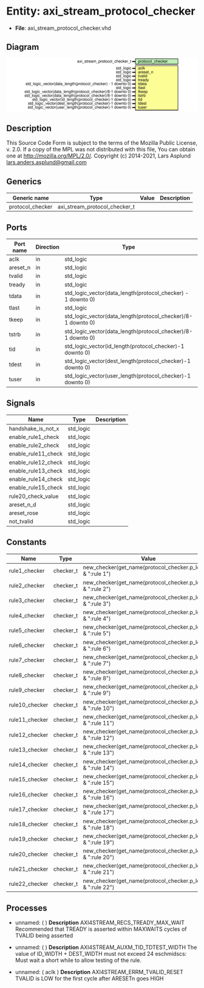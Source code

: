 # Entity: axi_stream_protocol_checker

- **File**: axi_stream_protocol_checker.vhd
## Diagram

![Diagram](axi_stream_protocol_checker.svg "Diagram")
## Description

This Source Code Form is subject to the terms of the Mozilla Public
License, v. 2.0. If a copy of the MPL was not distributed with this file,
You can obtain one at http://mozilla.org/MPL/2.0/.
Copyright (c) 2014-2021, Lars Asplund lars.anders.asplund@gmail.com
## Generics

| Generic name     | Type                          | Value | Description |
| ---------------- | ----------------------------- | ----- | ----------- |
| protocol_checker | axi_stream_protocol_checker_t |       |             |
## Ports

| Port name | Direction | Type                                                         | Description |
| --------- | --------- | ------------------------------------------------------------ | ----------- |
| aclk      | in        | std_logic                                                    |             |
| areset_n  | in        | std_logic                                                    |             |
| tvalid    | in        | std_logic                                                    |             |
| tready    | in        | std_logic                                                    |             |
| tdata     | in        | std_logic_vector(data_length(protocol_checker) - 1 downto 0) |             |
| tlast     | in        | std_logic                                                    |             |
| tkeep     | in        | std_logic_vector(data_length(protocol_checker)/8-1 downto 0) |             |
| tstrb     | in        | std_logic_vector(data_length(protocol_checker)/8-1 downto 0) |             |
| tid       | in        | std_logic_vector(id_length(protocol_checker)-1 downto 0)     |             |
| tdest     | in        | std_logic_vector(dest_length(protocol_checker)-1 downto 0)   |             |
| tuser     | in        | std_logic_vector(user_length(protocol_checker)-1 downto 0)   |             |
## Signals

| Name                | Type      | Description |
| ------------------- | --------- | ----------- |
| handshake_is_not_x  | std_logic |             |
| enable_rule1_check  | std_logic |             |
| enable_rule2_check  | std_logic |             |
| enable_rule11_check | std_logic |             |
| enable_rule12_check | std_logic |             |
| enable_rule13_check | std_logic |             |
| enable_rule14_check | std_logic |             |
| enable_rule15_check | std_logic |             |
| rule20_check_value  | std_logic |             |
| areset_n_d          | std_logic |             |
| areset_rose         | std_logic |             |
| not_tvalid          | std_logic |             |
## Constants

| Name           | Type      | Value                                                          | Description |
| -------------- | --------- | -------------------------------------------------------------- | ----------- |
| rule1_checker  | checker_t |  new_checker(get_name(protocol_checker.p_logger) & ":rule 1")  |             |
| rule2_checker  | checker_t |  new_checker(get_name(protocol_checker.p_logger) & ":rule 2")  |             |
| rule3_checker  | checker_t |  new_checker(get_name(protocol_checker.p_logger) & ":rule 3")  |             |
| rule4_checker  | checker_t |  new_checker(get_name(protocol_checker.p_logger) & ":rule 4")  |             |
| rule5_checker  | checker_t |  new_checker(get_name(protocol_checker.p_logger) & ":rule 5")  |             |
| rule6_checker  | checker_t |  new_checker(get_name(protocol_checker.p_logger) & ":rule 6")  |             |
| rule7_checker  | checker_t |  new_checker(get_name(protocol_checker.p_logger) & ":rule 7")  |             |
| rule8_checker  | checker_t |  new_checker(get_name(protocol_checker.p_logger) & ":rule 8")  |             |
| rule9_checker  | checker_t |  new_checker(get_name(protocol_checker.p_logger) & ":rule 9")  |             |
| rule10_checker | checker_t |  new_checker(get_name(protocol_checker.p_logger) & ":rule 10") |             |
| rule11_checker | checker_t |  new_checker(get_name(protocol_checker.p_logger) & ":rule 11") |             |
| rule12_checker | checker_t |  new_checker(get_name(protocol_checker.p_logger) & ":rule 12") |             |
| rule13_checker | checker_t |  new_checker(get_name(protocol_checker.p_logger) & ":rule 13") |             |
| rule14_checker | checker_t |  new_checker(get_name(protocol_checker.p_logger) & ":rule 14") |             |
| rule15_checker | checker_t |  new_checker(get_name(protocol_checker.p_logger) & ":rule 15") |             |
| rule16_checker | checker_t |  new_checker(get_name(protocol_checker.p_logger) & ":rule 16") |             |
| rule17_checker | checker_t |  new_checker(get_name(protocol_checker.p_logger) & ":rule 17") |             |
| rule18_checker | checker_t |  new_checker(get_name(protocol_checker.p_logger) & ":rule 18") |             |
| rule19_checker | checker_t |  new_checker(get_name(protocol_checker.p_logger) & ":rule 19") |             |
| rule20_checker | checker_t |  new_checker(get_name(protocol_checker.p_logger) & ":rule 20") |             |
| rule21_checker | checker_t |  new_checker(get_name(protocol_checker.p_logger) & ":rule 21") |             |
| rule22_checker | checker_t |  new_checker(get_name(protocol_checker.p_logger) & ":rule 22") |             |
## Processes
- unnamed: (  )
**Description**
AXI4STREAM_RECS_TREADY_MAX_WAIT Recommended that TREADY is asserted within
MAXWAITS cycles of TVALID being asserted

- unnamed: (  )
**Description**
AXI4STREAM_AUXM_TID_TDTEST_WIDTH  The value of ID_WIDTH + DEST_WIDTH must not exceed 24
eschmidscs: Must wait a short while to allow testing of the rule.

- unnamed: ( aclk )
**Description**
AXI4STREAM_ERRM_TVALID_RESET TVALID is LOW for the first cycle after ARESETn goes HIGH

